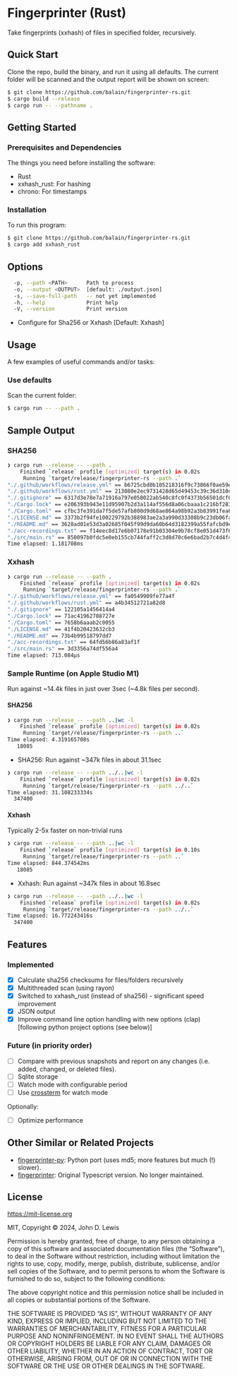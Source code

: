 # Fingerprinter (Rust)

Take fingerprints (xxhash) of files in specified folder, recursively.

## Quick Start

Clone the repo, build the binary, and run it using all defaults. The current folder will be scanned and the output report will be shown on screen:

```bash
$ git clone https://github.com/balain/fingerprinter-rs.git
$ cargo build --release
$ cargo run -- --pathname .
```

## Getting Started

### Prerequisites and Dependencies

The things you need before installing the software:

* Rust
* xxhash_rust: For hashing
* chrono: For timestamps

### Installation

To run this program:

```bash
$ git clone https://github.com/balain/fingerprinter-rs.git
$ cargo add xxhash_rust
```

## Options

```bash
  -p, --path <PATH>      Path to process
  -o, --output <OUTPUT>  [default: ./output.json]
  -s, --save-full-path   -- not yet implemented  
  -h, --help             Print help
  -V, --version          Print version
```

- Configure for Sha256 or Xxhash [Default: Xxhash]

## Usage

A few examples of useful commands and/or tasks:

### Use defaults

Scan the current folder:

```bash
$ cargo run -- --path .
```

## Sample Output

### SHA256
```bash
❯ cargo run --release -- --path .
    Finished `release` profile [optimized] target(s) in 0.02s
     Running `target/release/fingerprinter-rs --path .`
"./.github/workflows/release.yml" == b6725cbd0b105218316f9c73866f0ae59e680c411faaf8b1aaaf22e7f9ad7b60
"./.github/workflows/rust.yml" == 213080e2ec9731428d65d49453c39c36d310c24056e5715ae70de743043f3b4e
"./.gitignore" == 6317d3e78e7a71916a797e058022ab540c8fc0f4373b56501dcf01c168cf0c21
"./Cargo.lock" == e206393b943e11d95907b2d3a114af556d8a06cbaaa1c216bf28335a48759fce
"./Cargo.toml" == cfbc3fe391da7f5de57afb800d9d68ae864a98b92a3b83991fea66f5672e89d0
"./LICENSE.md" == 3373b2f94fe100229792b388983ae2a3a990d33308b9c23db06fafe88efde607
"./README.md" == 3628ad01e53d3a02685f045f99d9da60b64d3182399a55fafcbd9e34afb84039
"./acc-recordings.txt" == f14eec8d17e6b07178e91b03304e9b78cf8e051d473f6ede1b0bc6b89821d800
"./src/main.rs" == 850097b0fdc5e0eb155cb744faff2c3d8d70c6e6bad2b7c4d4f4a976f87ac71a
Time elapsed: 1.181708ms
```

### Xxhash
```bash
❯ cargo run --release -- --path .
    Finished `release` profile [optimized] target(s) in 0.02s
     Running `target/release/fingerprinter-rs --path .`
"./.github/workflows/release.yml" == fa0549909fe77a4f
"./.github/workflows/rust.yml" == a4b34512721a82d8
"./.gitignore" == 122105a1456414a4
"./Cargo.lock" == 71ac41962788727e
"./Cargo.toml" == 7658b6aaab2c0055
"./LICENSE.md" == 41f4b20423632cb3
"./README.md" == 73b4b99518797dd7
"./acc-recordings.txt" == 64fd56b86a83af1f
"./src/main.rs" == 3d3356a74df556a4
Time elapsed: 713.084µs
```

### Sample Runtime (on Apple Studio M1)

Run against ~14.4k files in just over 3sec (~4.8k files per second).

#### SHA256
```bash
❯ cargo run --release -- --path ..|wc -l
    Finished `release` profile [optimized] target(s) in 0.02s
     Running `target/release/fingerprinter-rs --path ..`
Time elapsed: 4.319165708s
   18085
```

- SHA256: Run against ~347k files in about 31.1sec

```bash
❯ cargo run --release -- --path ../..|wc -l
    Finished `release` profile [optimized] target(s) in 0.02s
     Running `target/release/fingerprinter-rs --path ../..`
Time elapsed: 31.108233334s
  347400
```

#### Xxhash

Typically 2-5x faster on non-trivial runs

```bash
❯ cargo run --release -- --path ..|wc -l
    Finished `release` profile [optimized] target(s) in 0.10s
     Running `target/release/fingerprinter-rs --path ..`
Time elapsed: 844.374542ms
   18085
```

- Xxhash: Run against ~347k files in about 16.8sec

```bash
❯ cargo run --release -- --path ../..|wc -l
    Finished `release` profile [optimized] target(s) in 0.02s
     Running `target/release/fingerprinter-rs --path ../..`
Time elapsed: 16.772243416s
  347400
```

## Features

### Implemented
- [x] Calculate sha256 checksums for files/folders recursively
- [x] Multithreaded scan (using rayon)
- [x] Switched to xxhash_rust (instead of sha256) - significant speed improvement
- [x] JSON output
- [x] Improve command line option handling with new options (clap) [following python project options (see below)]

### Future (in priority order)
- [ ] Compare with previous snapshots and report on any changes (i.e. added, changed, or deleted files).
- [ ] Sqlite storage
- [ ] Watch mode with configurable period
- [ ] Use [crossterm](https://docs.rs/crossterm/latest/crossterm/) for watch mode

Optionally:
- [ ] Optimize performance

## Other Similar or Related Projects

- [fingerprinter-py](https://github.com/balain/fingerprinter-py): Python port (uses md5; more features but much (!) slower).
- [fingerprinter](https://github.com/balain/fingerprinter): Original Typescript version. No longer maintained.

## License

https://mit-license.org

MIT, Copyright &copy; 2024, John D. Lewis

Permission is hereby granted, free of charge, to any person obtaining a copy of this software and associated documentation files (the “Software”), to deal in the Software without restriction, including without limitation the rights to use, copy, modify, merge, publish, distribute, sublicense, and/or sell copies of the Software, and to permit persons to whom the Software is furnished to do so, subject to the following conditions:

The above copyright notice and this permission notice shall be included in all copies or substantial portions of the Software.

THE SOFTWARE IS PROVIDED “AS IS”, WITHOUT WARRANTY OF ANY KIND, EXPRESS OR IMPLIED, INCLUDING BUT NOT LIMITED TO THE WARRANTIES OF MERCHANTABILITY, FITNESS FOR A PARTICULAR PURPOSE AND NONINFRINGEMENT. IN NO EVENT SHALL THE AUTHORS OR COPYRIGHT HOLDERS BE LIABLE FOR ANY CLAIM, DAMAGES OR OTHER LIABILITY, WHETHER IN AN ACTION OF CONTRACT, TORT OR OTHERWISE, ARISING FROM, OUT OF OR IN CONNECTION WITH THE SOFTWARE OR THE USE OR OTHER DEALINGS IN THE SOFTWARE.